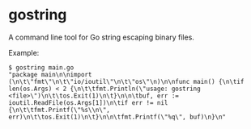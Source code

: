 # gostring
A command line tool for Go string escaping binary files.

Example:

    $ gostring main.go
    "package main\n\nimport (\n\t\"fmt\"\n\t\"io/ioutil\"\n\t\"os\"\n)\n\nfunc main() {\n\tif len(os.Args) < 2 {\n\t\tfmt.Println(\"usage: gostring <file>\")\n\t\tos.Exit(1)\n\t}\n\n\tbuf, err := ioutil.ReadFile(os.Args[1])\n\tif err != nil {\n\t\tfmt.Printf(\"%s\\n\", err)\n\t\tos.Exit(1)\n\t}\n\n\tfmt.Printf(\"%q\", buf)\n}\n"
